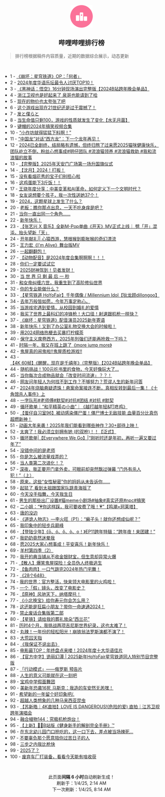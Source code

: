 <div align="center">
    <img src="./assets/icon_rank.png" alt="logo" />
    <h2>哔哩哔哩排行榜</h>
</div>

> 排行榜根据稿件内容质量，近期的数据综合展示，动态更新

<br />

<ul><li><span>1 - <a href=https://www.bilibili.com/BV1Nm67YKEZv target=_blank>《崩坏：星穹铁道》OP：「何者」</a></span></li><li><span>2 - <a href=https://www.bilibili.com/BV16bChYiEv3 target=_blank>2024年度华语乐坛最令人讨厌TOP10！</a></span></li><li><span>3 - <a href=https://www.bilibili.com/BV1LU6DYyEuK target=_blank>《黑神话：悟空》16分钟现场演出完整版【2024B站跨年晚会单品】</a></span></li><li><span>4 - <a href=https://www.bilibili.com/BV1PA6oYzEcW target=_blank>浙江卫视也是好起来了&nbsp;泉哥也能请到了哈</a></span></li><li><span>5 - <a href=https://www.bilibili.com/BV1M16JYLEUp target=_blank>现在的物价也太夸张了吧</a></span></li><li><span>6 - <a href=https://www.bilibili.com/BV1UM6dYjEob target=_blank>这个游戏出现在21世纪还是过于震撼了！</a></span></li><li><span>7 - <a href=https://www.bilibili.com/BV1fJCVYUEDh target=_blank>发と僕らと</a></span></li><li><span>8 - <a href=https://www.bilibili.com/BV18A6HYQErc target=_blank>当生命值只剩100，游戏的性质就发生了变化【水无月菌】</a></span></li><li><span>9 - <a href=https://www.bilibili.com/BV1NQ6QYhEpG target=_blank>键帽的2024年搞笑视频合集</a></span></li><li><span>10 - <a href=https://www.bilibili.com/BV1zfrcY2Eq4 target=_blank>“小作坊就得猛猛下料啊！”</a></span></li><li><span>11 - <a href=https://www.bilibili.com/BV1w967YwE1D target=_blank>“中国龙”对话“西方龙”：下一个龙年再见！</a></span></li><li><span>12 - <a href=https://www.bilibili.com/BV1qk6DYmEbs target=_blank>2024已全剧终，结局略有遗憾，但终归熬了过来愿2025猫咪健康快乐，团队屹立不倒，粉丝心想事成#明仔团队&nbsp;#流浪猫领养&nbsp;#流浪猫救助&nbsp;#我和流浪猫的故事</a></span></li><li><span>13 - <a href=https://www.bilibili.com/BV1NZ69YNEHt target=_blank>【完整版】2025年天安门广场第一场升国旗仪式</a></span></li><li><span>14 - <a href=https://www.bilibili.com/BV1pn6HYgEcp target=_blank>【沈月】2024！打板！</a></span></li><li><span>15 - <a href=https://www.bilibili.com/BV1er6dY9E8P target=_blank>没有看烟花秀的宝子们别担心啦</a></span></li><li><span>16 - <a href=https://www.bilibili.com/BV1rv6DYpES8 target=_blank>这鸡蛋能下3斤饭！！</a></span></li><li><span>17 - <a href=https://www.bilibili.com/BV1JJ67YsEz2 target=_blank>王骁年度分享：中美变革和AI革命，如何定义下一个文明时代？</a></span></li><li><span>18 - <a href=https://www.bilibili.com/BV1t96GYdEYw target=_blank>女友说想要个孩子，我一次性送她37个！</a></span></li><li><span>19 - <a href=https://www.bilibili.com/BV1zw68YsEP9 target=_blank>2024，这颗星球上发生了什么？</a></span></li><li><span>20 - <a href=https://www.bilibili.com/BV1eR6EYJEa3 target=_blank>老板：瞧你那点出息，一天不吃身痒是吧？</a></span></li><li><span>21 - <a href=https://www.bilibili.com/BV1jv6dYZEZz target=_blank>当你一直出同一个角色……</a></span></li><li><span>22 - <a href=https://www.bilibili.com/BV1456HY5Eai target=_blank>新年快乐！</a></span></li><li><span>23 - <a href=https://www.bilibili.com/BV1um6HYQEnr target=_blank>【张艺兴 X 音乐】全新M-Pop单曲《开天》MV正式上线｜ 劈「开」混沌，抬头望新「天」</a></span></li><li><span>24 - <a href=https://www.bilibili.com/BV1xV6JYTEnP target=_blank>开年献礼||&nbsp;心猿西游，慧根猴到膨胀猴的奇幻漂流</a></span></li><li><span>25 - <a href=https://www.bilibili.com/BV1ad6EYUEvU target=_blank>王力宏《I&#39;m&nbsp;Alive》舞台版MV</a></span></li><li><span>26 - <a href=https://www.bilibili.com/BV16d6BYnEzD target=_blank>一起翻翻包！</a></span></li><li><span>27 - <a href=https://www.bilibili.com/BV1Jd6iYkEBz target=_blank>【动物配音】是2024年度合集啊啊啊！！！</a></span></li><li><span>28 - <a href=https://www.bilibili.com/BV1w66nYBEzb target=_blank>你们一定要试试它</a></span></li><li><span>29 - <a href=https://www.bilibili.com/BV1Gy6HY9E5K target=_blank>2025财神驾到！见者发财！</a></span></li><li><span>30 - <a href=https://www.bilibili.com/BV1n567YZEkU target=_blank>当&nbsp;世&nbsp;界&nbsp;只&nbsp;剩&nbsp;最&nbsp;后&nbsp;一&nbsp;秒</a></span></li><li><span>31 - <a href=https://www.bilibili.com/BV1Pt6qYDEPJ target=_blank>和女帝纠缠六世，我重生到了高阶修仙世界</a></span></li><li><span>32 - <a href=https://www.bilibili.com/BV17Z6iY3E5y target=_blank>你的专业能做什么？</a></span></li><li><span>33 - <a href=https://www.bilibili.com/BV1ffrcY2EGv target=_blank>【星穹铁道&nbsp;HoYoFair】千年偶像&nbsp;/&nbsp;Millennium&nbsp;Idol【狄龙顾dillongoo】</a></span></li><li><span>34 - <a href=https://www.bilibili.com/BV16B6EYcEdk target=_blank>去年万般皆如愿，今年万事定称心。</a></span></li><li><span>35 - <a href=https://www.bilibili.com/BV19J6oYoER2 target=_blank>当游戏宅遇到爱情，从校园到婚礼的爱情</a></span></li><li><span>36 - <a href=https://www.bilibili.com/BV1Ac6nYNEut target=_blank>我买了世界上最科幻的冲锋枪！大口径！射速跟机枪一样快？</a></span></li><li><span>37 - <a href=https://www.bilibili.com/BV1eQ6EYHEvd target=_blank>《崩坏：星穹铁道》配音演员2025新年寄语</a></span></li><li><span>38 - <a href=https://www.bilibili.com/BV1Et6JYoEFi target=_blank>新年快乐！又到了办公室礼物交换大会的时候啦！</a></span></li><li><span>39 - <a href=https://www.bilibili.com/BV1iB6dYdE8R target=_blank>用2024网络热梗去买暴打柠檬茶</a></span></li><li><span>40 - <a href=https://www.bilibili.com/BV17w6zYjEcC target=_blank>保守主义席卷西方，2025年列强们还能再抢救一下吗？</a></span></li><li><span>41 - <a href=https://www.bilibili.com/BV1aE6aYHER6 target=_blank>时隔一年，我又在班上跳了《more&nbsp;jump&nbsp;more》</a></span></li><li><span>42 - <a href=https://www.bilibili.com/BV1Gh6LYuEqM target=_blank>鬼屋真的闹鬼啦!!鬼屋质检游戏!!</a></span></li><li><span>43 - <a href=https://www.bilibili.com/BV1Tq6oYjEzh target=_blank>【4K&nbsp;60帧】《醒醒，现在是千禧年》（完整版）【2024B站跨年晚会单品】</a></span></li><li><span>44 - <a href=https://www.bilibili.com/BV1bQ6gYJEFg target=_blank>随机挑战！100元吃书里的食物，今天好像玩大了…</a></span></li><li><span>45 - <a href=https://www.bilibili.com/BV1yb6DY4E26 target=_blank>当你每次合成物品就会「改变时间流速」？？！</a></span></li><li><span>46 - <a href=https://www.bilibili.com/BV1K96HYmEc4 target=_blank>网友问年轻人为何找不到工作？不够努力？荒谬人生的新年问答</a></span></li><li><span>47 - <a href=https://www.bilibili.com/BV1hZ6EY7ERG target=_blank>2024年烧脑悬疑遗珠！悬案命案接连不断，真相反转到最后一集！《十角馆杀人事件》上</a></span></li><li><span>48 - <a href=https://www.bilibili.com/BV1b96GYdE2o target=_blank>一字队形#老师傅#默契#对抗#团结&nbsp;#对抗&nbsp;#默契</a></span></li><li><span>49 - <a href=https://www.bilibili.com/BV1n36VY5Ey6 target=_blank>循环歌单｜“和平精英の小曲”｜《越打越年轻&amp;叮咚鸡》</a></span></li><li><span>50 - <a href=https://www.bilibili.com/BV1UL65Y8E4m target=_blank>【蛋仔自习室96】被动感染僵尸蛋！僵尸博士无敌技能&nbsp;血量百分比真伤超燃新神！</a></span></li><li><span>51 - <a href=https://www.bilibili.com/BV1nJ6JYAEYj target=_blank>动画大年来袭！2025年我们能看到哪些神作？30+部待上映！</a></span></li><li><span>52 - <a href=https://www.bilibili.com/BV1KX6HYEEUZ target=_blank>太爽了！我必须立刻拥有她&nbsp;(的双枪)！！【泛式】</a></span></li><li><span>53 - <a href=https://www.bilibili.com/BV1TB6VYdEQW target=_blank>循环歌单|【Everywhere&nbsp;We&nbsp;Go】|“刚听时还是年初，再听一遍又要过年了”</a></span></li><li><span>54 - <a href=https://www.bilibili.com/BV1hg6ZYXEzH target=_blank>没错中间的是老师</a></span></li><li><span>55 - <a href=https://www.bilibili.com/BV1tS6HYnEDm target=_blank>你是怎么被流量戏弄的？</a></span></li><li><span>56 - <a href=https://www.bilibili.com/BV1KX69YBEGq target=_blank>当人类第二次进化！？</a></span></li><li><span>57 - <a href=https://www.bilibili.com/BV1vq6dY4EXu target=_blank>深夜，我正要开门拿外卖，可眼前却突然飘过弹幕&nbsp;“门外有杀人犯！”（上）</a></span></li><li><span>58 - <a href=https://www.bilibili.com/BV1DK6GYZE2q target=_blank>原来，这些“女性秘密”你的妈妈从未告诉你……</a></span></li><li><span>59 - <a href=https://www.bilibili.com/BV1eo6RY9Ef4 target=_blank>起猛了&nbsp;看到太祖跟国家队跳青海摇了</a></span></li><li><span>60 - <a href=https://www.bilibili.com/BV1Qx6oYXExG target=_blank>今天没手指舞，今天我生日</a></span></li><li><span>61 - <a href=https://www.bilibili.com/BV1wA6pYrEgn target=_blank>男生的那些出厂设置#猫meme小剧场#抽象#真实还原#npc#搞笑</a></span></li><li><span>62 - <a href=https://www.bilibili.com/BV1GM6qYeEcz target=_blank>二小姐：“💗你这样踩，我可要收费了哦！💗”【鸣潮×珂莱塔】</a></span></li><li><span>63 - <a href=https://www.bilibili.com/BV1a36qYaEAd target=_blank>唐的没边</a></span></li><li><span>64 - <a href=https://www.bilibili.com/BV1iP6qYTEvS target=_blank>《道诡人物志》—李火旺（P1）：“癞子头！就你还想成仙呢？”</a></span></li><li><span>65 - <a href=https://www.bilibili.com/BV1rz6XYtE7w target=_blank>我印象中的轻步兵巅峰</a></span></li><li><span>66 - <a href=https://www.bilibili.com/BV1rv6DYpEkq target=_blank>【登陆少年】《ō、ó、ǒ、ò、o！》EP11跨年特辑：“跨年夜！来团建！”</a></span></li><li><span>67 - <a href=https://www.bilibili.com/BV1Kr6VY9EaS target=_blank>我奶奶竟然迷晕我</a></span></li><li><span>68 - <a href=https://www.bilibili.com/BV1sL6HYCE6f target=_blank>愿2025大家心想事成！平安喜乐！新年快乐！</a></span></li><li><span>69 - <a href=https://www.bilibili.com/BV11k6sYQEtS target=_blank>羊村第四季（2）</a></span></li><li><span>70 - <a href=https://www.bilibili.com/BV1GC6dYpEPb target=_blank>我开的典当铺从不收金银财宝，但生意却异常火爆</a></span></li><li><span>71 - <a href=https://www.bilibili.com/BV1rS6VYEEZp target=_blank>【散人】爆笑鬼屋探险！全员伪人终极逃生</a></span></li><li><span>72 - <a href=https://www.bilibili.com/BV1Hh6tYoED9 target=_blank>【鱼肉肉】一口气跳完2024年热门宅舞！</a></span></li><li><span>73 - <a href=https://www.bilibili.com/BV1Cr6oYkEzW target=_blank>《28个648》</a></span></li><li><span>74 - <a href=https://www.bilibili.com/BV14o6dYCEst target=_blank>我的世界：官方整活，快来领大电影里的火鸡啦！</a></span></li><li><span>75 - <a href=https://www.bilibili.com/BV1SW6EY6ELb target=_blank>一个「假」镜头，改变了电影史？</a></span></li><li><span>76 - <a href=https://www.bilibili.com/BV1FK6pYzEnp target=_blank>【原神】风驰天下，纳塔摩托！</a></span></li><li><span>77 - <a href=https://www.bilibili.com/BV1wK6pYzE53 target=_blank>《小北换宝》给你寿元你会怎么用？</a></span></li><li><span>78 - <a href=https://www.bilibili.com/BV1Kd6HYjE9U target=_blank>这还能是狂扁小朋友？带你一命速通2024！</a></span></li><li><span>79 - <a href=https://www.bilibili.com/BV1c26RYaEUX target=_blank>禁止废话合集版第二部</a></span></li><li><span>80 - <a href=https://www.bilibili.com/BV1sd6JYBEeb target=_blank>【星铁】请给我的葬礼放朵“西兰花”</a></span></li><li><span>81 - <a href=https://www.bilibili.com/BV1jh6HYYEUW target=_blank>历时4个月，我挑战两项吉尼斯世界纪录，这也太难了！</a></span></li><li><span>82 - <a href=https://www.bilibili.com/BV12r6fYnEMK target=_blank>丸辣！一年份的轻松阳光！崩铁翁法罗斯演都不演了！</a></span></li><li><span>83 - <a href=https://www.bilibili.com/BV1eD6DYGEMm target=_blank>大荒囚天指</a></span></li><li><span>84 - <a href=https://www.bilibili.com/BV1oH6BYCEz8 target=_blank>《我保证不说出去》</a></span></li><li><span>85 - <a href=https://www.bilibili.com/BV1yW6GYjEMR target=_blank>电影最TOP：年终盘点来喽！2024年度十大华语佳片</a></span></li><li><span>86 - <a href=https://www.bilibili.com/BV19f6nYsEwY target=_blank>【官方中字】诡丽幻潭&nbsp;|&nbsp;2025新年HoYoFair星穹铁道同人特别节目完整版</a></span></li><li><span>87 - <a href=https://www.bilibili.com/BV1vX6EYDEkK target=_blank>「行动模式」——俄罗斯&nbsp;预告片</a></span></li><li><span>88 - <a href=https://www.bilibili.com/BV1ZL6eYwEiF target=_blank>人生的意义可能就在这一刻吧</a></span></li><li><span>89 - <a href=https://www.bilibili.com/BV1pn6dYMEzt target=_blank>宝鸡中学假面舞团</a></span></li><li><span>90 - <a href=https://www.bilibili.com/BV1MZ6qYcESA target=_blank>美新年恐袭16死&nbsp;马斯克：我造的车安然无恙嘿！</a></span></li><li><span>91 - <a href=https://www.bilibili.com/BV1PD6QYwEXk target=_blank>希望新的一年留个好印象吧/.</a></span></li><li><span>92 - <a href=https://www.bilibili.com/BV1ZG6RY9ETM target=_blank>超越人类想象的几种马来西亚昆虫</a></span></li><li><span>93 - <a href=https://www.bilibili.com/BV1UW6XYBEYw target=_blank>【苏新皓｜4K直拍】LOVE&nbsp;IS&nbsp;DANGEROUS!(危险的爱)&nbsp;直拍｜江苏卫视跨年演唱会</a></span></li><li><span>94 - <a href=https://www.bilibili.com/BV17B6ZYeEP5 target=_blank>融合植物144：究极机枪炮台！</a></span></li><li><span>95 - <a href=https://www.bilibili.com/BV1mM6JY6Ei9 target=_blank>【上新】💪🏻B站版《健身新手的解剖完全手册》™</a></span></li><li><span>96 - <a href=https://www.bilibili.com/BV1WU6iY7EMC target=_blank>在东北幼儿园门口抢吃的，这一口下去，差点被当场辣死…</a></span></li><li><span>97 - <a href=https://www.bilibili.com/BV1U86RYGE9W target=_blank>不要辜负那个愿意陪你过苦日子的人</a></span></li><li><span>98 - <a href=https://www.bilibili.com/BV17g63YTEZz target=_blank>三步之内我比枪快</a></span></li><li><span>99 - <a href=https://www.bilibili.com/BV1Hw63YkEvw target=_blank>2025了？</a></span></li><li><span>100 - <a href=https://www.bilibili.com/BV12x6EYuEkB target=_blank>废弃车厂打装备，看看今天能有啥收获</a></span></li></ul>

<br />

<p align=center>此页面<strong>间隔 6 小时</strong>自动刷新生成！<br>刷新于：1/4/25, 2:14 AM<br>下一次刷新：1/4/25, 8:14 AM</p>
